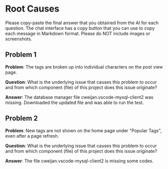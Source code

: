 # Root Causes

Please copy-paste the final answer that you obtained from the AI for each question. The chat interface has a copy button that you can use to copy each message in Markdown format. Please do NOT include images or screenshots.

## Problem 1

**Problem**: The tags are broken up into individual characters on the post view page.

**Question**: What is the underlying issue that causes this problem to occur and from which component (file) of this project does this issue originate?

**Answer**: The database manager file cweijan.vscode-mysql-client2 was missing. Downloaded the updated file and was able to run the test.


## Problem 2

**Problem**: New tags  are not shown on the home page under "Popular Tags", even after a page refresh.

**Question**: What is the underlying issue that causes this problem to occur and from which component (file) of this project does this issue originate?

**Answer**: The file cweijan.vscode-mysql-client2 is missing some codes.

